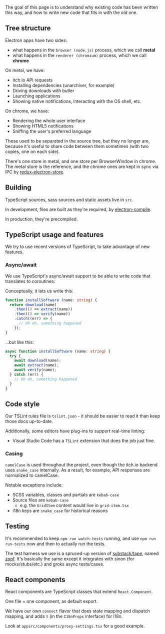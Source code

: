
The goal of this page is to understand why existing code has been written
this way, and how to write new code that fits in with the old one.

## Tree structure

Electron apps have two sides:

  * what happens in the `browser (node.js)` process, which we call **metal**
  * what happens in the `renderer (chromium)` process, which we call **chrome**

On metal, we have:

  * itch.io API requests
  * Installing dependencies (unarchiver, for example)
  * Driving downloads with butler
  * Launching applications
  * Showing native notifications, interacting with the OS shell, etc.

On chrome, we have:

  * Rendering the whole user interface
  * Showing HTML5 notifications
  * Sniffing the user's preferred language

These used to be separated in the source tree, but they no longer are,
because it's useful to share code between them sometimes (with two copies,
one on each side).

There's one store in metal, and one store per BrowserWindow in chrome.
The metal store is the reference, and the chrome ones are kept in sync
via IPC by [redux-electron-store][].

[redux-electron-store]: https://github.com/samiskin/redux-electron-store

## Building

TypeScript sources, sass sources and static assets live in `src`.

In development, files are built as they're required, by [electron-compile](https://github.com/electron/electron-compile).

In production, they're precompiled.

## TypeScript usage and features

We try to use recent versions of TypeScript, to take advantage of new features.

### Async/await

We use TypeScript's async/await support to be able to write code that translates to coroutines:

Conceptually, it lets us write this:

```typescript
function installSoftware (name: string) {
  return download(name)
    .then(() => extract(name))
    .then(() => verify(name))
    .catch((err) => {
      // Uh oh, something happened
    });
}
```

...but like this:

```typescript
async function installSoftware (name: string) {
  try {
    await download(name);
    await extract(name);
    await verify(name);
  } catch (err) {
    // Uh oh, something happened
  }
}
```

## Code style

Our TSLint rules file is `tslint.json` - it should be easier to read it than
keep those docs up-to-date.

Additionally, some editors have plug-ins to support real-time linting:

  * Visual Studio Code has a `TSLint` extension that does the job just fine.

### Casing

`camelCase` is used throughout the project, even though the itch.io
backend uses `snake_case` internally. As a result, for example,
API responses are normalized to camelCase.

Notable exceptions include:

  * SCSS variables, classes and partials are `kebab-case`
  * Source files are `kebab-case`
    * e.g. the `GridItem` content would live in `grid-item.tsx`
  * i18n keys are `snake_case` for historical reasons

## Testing

It's recommended to keep `npm run watch-tests` running, and use `npm run run-tests`
now and then to actually run the tests.

The test harness we use is a spruced-up version of [substack/tape][], named
[zopf][]. It's basically the same except it integrates with sinon (for mocks/stubs/etc.)
and groks async tests/cases.

[substack/tape]: https://github.com/substack/tape
[zopf]: https://github.com/itchio/zopf

## React components

React components are TypeScript classes that extend `React.Component`.

One file = one component, as default export.

We have our own `connect` flavor that does state mapping and dispatch mapping,
and adds `t` (in the `I18nProps` interface) for i18n.

Look at `appsrc/components/proxy-settings.tsx` for a good example.
